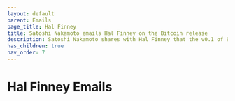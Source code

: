 ```yaml
---
layout: default
parent: Emails
page_title: Hal Finney
title: Satoshi Nakamoto emails Hal Finney on the Bitcoin release
description: Satoshi Nakamoto shares with Hal Finney that the v0.1 of Bitcoin was released and links to source code
has_children: true
nav_order: 7
---
```


# Hal Finney Emails
